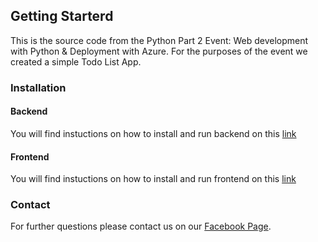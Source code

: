 ## Getting Starterd
This is the source code from the Python Part 2 Event: Web development with Python & Deployment with Azure. For the purposes of the event we created a simple Todo List App.

### Installation

#### Backend
You will find instuctions on how to install and run backend on this [link](https://github.com/SGPatras/python-web-dev/tree/master/backend)
#### Frontend
You will find instuctions on how to install and run frontend on this [link](https://github.com/SGPatras/python-web-dev/tree/master/frontend)

### Contact
For further questions please contact us on our [Facebook Page](https://www.facebook.com/StudentguruPatras/).